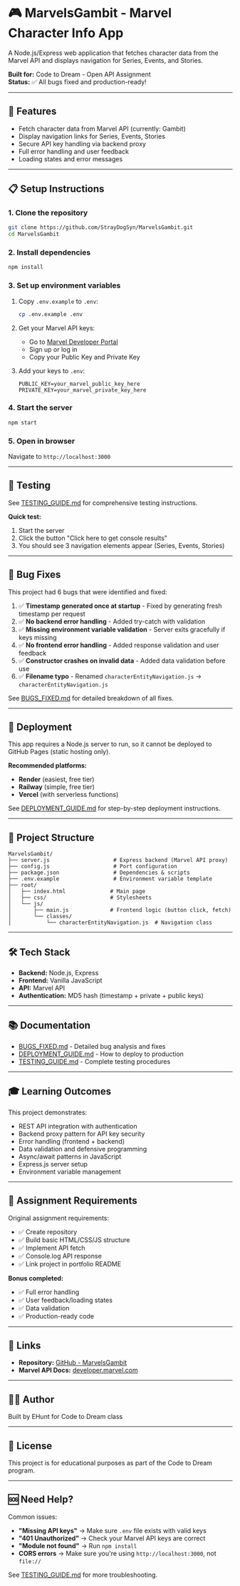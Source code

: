 # 🎮 MarvelsGambit - Marvel Character Info App

A Node.js/Express web application that fetches character data from the Marvel API and displays navigation for Series, Events, and Stories.

**Built for:** Code to Dream - Open API Assignment  
**Status:** ✅ All bugs fixed and production-ready!

---

## 🚀 Features

- Fetch character data from Marvel API (currently: Gambit)
- Display navigation links for Series, Events, Stories
- Secure API key handling via backend proxy
- Full error handling and user feedback
- Loading states and error messages

---

## 📋 Setup Instructions

### 1. Clone the repository

```bash
git clone https://github.com/StrayDogSyn/MarvelsGambit.git
cd MarvelsGambit
```

### 2. Install dependencies

```bash
npm install
```

### 3. Set up environment variables

1. Copy `.env.example` to `.env`:

   ```bash
   cp .env.example .env
   ```

2. Get your Marvel API keys:

   - Go to [Marvel Developer Portal](https://developer.marvel.com/account)
   - Sign up or log in
   - Copy your Public Key and Private Key

3. Add your keys to `.env`:

   ```env
   PUBLIC_KEY=your_marvel_public_key_here
   PRIVATE_KEY=your_marvel_private_key_here
   ```

### 4. Start the server

```bash
npm start
```

### 5. Open in browser

Navigate to `http://localhost:3000`

---

## 🧪 Testing

See [TESTING_GUIDE.md](./TESTING_GUIDE.md) for comprehensive testing instructions.

**Quick test:**

1. Start the server
2. Click the button "Click here to get console results"
3. You should see 3 navigation elements appear (Series, Events, Stories)

---

## 🐛 Bug Fixes

This project had 6 bugs that were identified and fixed:

1. ✅ **Timestamp generated once at startup** - Fixed by generating fresh timestamp per request
2. ✅ **No backend error handling** - Added try-catch with validation
3. ✅ **Missing environment variable validation** - Server exits gracefully if keys missing
4. ✅ **No frontend error handling** - Added response validation and user feedback
5. ✅ **Constructor crashes on invalid data** - Added data validation before use
6. ✅ **Filename typo** - Renamed `characterEntityNavigation.js` → `characterEntityNavigation.js`

See [BUGS_FIXED.md](./BUGS_FIXED.md) for detailed breakdown of all fixes.

---

## 🚀 Deployment

This app requires a Node.js server to run, so it cannot be deployed to GitHub Pages (static hosting only).

**Recommended platforms:**

- **Render** (easiest, free tier)
- **Railway** (simple, free tier)
- **Vercel** (with serverless functions)

See [DEPLOYMENT_GUIDE.md](./DEPLOYMENT_GUIDE.md) for step-by-step deployment instructions.

---

## 📁 Project Structure

```text
MarvelsGambit/
├── server.js                    # Express backend (Marvel API proxy)
├── config.js                    # Port configuration
├── package.json                 # Dependencies & scripts
├── .env.example                 # Environment variable template
├── root/
│   ├── index.html              # Main page
│   ├── css/                    # Stylesheets
│   └── js/
│       ├── main.js             # Frontend logic (button click, fetch)
│       └── classes/
│           └── characterEntityNavigation.js  # Navigation class
```

---

## 🛠️ Tech Stack

- **Backend:** Node.js, Express
- **Frontend:** Vanilla JavaScript
- **API:** Marvel API
- **Authentication:** MD5 hash (timestamp + private + public keys)

---

## 📚 Documentation

- [BUGS_FIXED.md](./BUGS_FIXED.md) - Detailed bug analysis and fixes
- [DEPLOYMENT_GUIDE.md](./DEPLOYMENT_GUIDE.md) - How to deploy to production
- [TESTING_GUIDE.md](./TESTING_GUIDE.md) - Complete testing procedures

---

## 🎓 Learning Outcomes

This project demonstrates:

- REST API integration with authentication
- Backend proxy pattern for API key security
- Error handling (frontend + backend)
- Data validation and defensive programming
- Async/await patterns in JavaScript
- Express.js server setup
- Environment variable management

---

## 📝 Assignment Requirements

Original assignment requirements:

- ✅ Create repository
- ✅ Build basic HTML/CSS/JS structure
- ✅ Implement API fetch
- ✅ Console.log API response
- ✅ Link project in portfolio README

**Bonus completed:**

- ✅ Full error handling
- ✅ User feedback/loading states
- ✅ Data validation
- ✅ Production-ready code

---

## 🔗 Links

- **Repository:** [GitHub - MarvelsGambit](https://github.com/StrayDogSyn/MarvelsGambit)
- **Marvel API Docs:** [developer.marvel.com](https://developer.marvel.com/documentation/getting_started)

---

## 👨‍💻 Author

Built by EHunt for Code to Dream class

---

## 📄 License

This project is for educational purposes as part of the Code to Dream program.

---

## 🆘 Need Help?

Common issues:

- **"Missing API keys"** → Make sure `.env` file exists with valid keys
- **"401 Unauthorized"** → Check your Marvel API keys are correct
- **"Module not found"** → Run `npm install`
- **CORS errors** → Make sure you're using `http://localhost:3000`, not `file://`

See [TESTING_GUIDE.md](./TESTING_GUIDE.md) for more troubleshooting.
